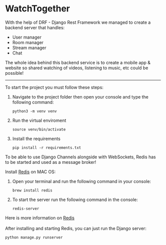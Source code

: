 WatchTogether
===============

With the help of DRF - Django Rest Framework we managed to create a backend server that handles:
- User manager
- Room manager
- Stream manager
- Chat

The whole idea behind this backend service is to create a mobile app & website so shared watching of videos, listening to music, etc could be possible!

___________________________

To start the project you must follow these steps:
1. Navigate to the project folder then open your console and type the following command:
    ```
    python3 -m venv venv
    ```
 2. Run the virtual enviroment
    ```
    source venv/bin/activate
    ```
3. Install the requirements
    ```
    pip install -r requirements.txt
    ```

To be able to use Django Channels alongside with WebSockets, Redis has to be started and used as a message broker!

Install [Redis](https://redis.io/docs/install/install-redis/install-redis-on-mac-os/) on MAC OS:
1. Open your terminal and run the following command in your console:
    ```
    brew install redis
    ```
2. To start the server run the following command in the console:
    ```
    redis-server
    ```

Here is more information on [Redis](https://redis.io/docs/about/)\
\
After installing and starting Redis, you can just run the Django server:
```
python manage.py runserver
```
